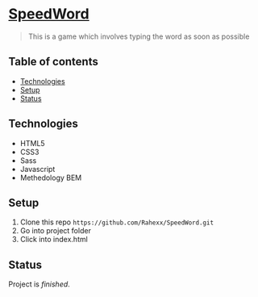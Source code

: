 # [SpeedWord](https://github.com/Rahexx/SpeedWord)

> This is a game which involves typing the word as soon as possible

## Table of contents

- [Technologies](#technologies)
- [Setup](#setup)
- [Status](#status)

## Technologies

- HTML5
- CSS3
- Sass
- Javascript
- Methedology BEM

## Setup

1. Clone this repo `https://github.com/Rahexx/SpeedWord.git`
2. Go into project folder
3. Click into index.html

## Status

Project is _finished_.
